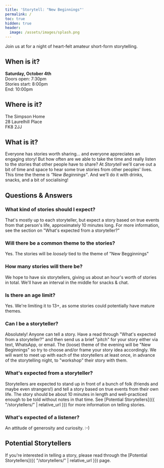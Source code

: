 ```yaml
---
title: 'Storytell: "New Beginnings"'
permalink: /
toc: true
hidden: true
header:
  image: /assets/images/splash.png
---
```


Join us at for a night of heart-felt amateur short-form storytelling.

## When is it?
**Saturday, October 4th**\
Doors open: 7:30pm\
Stories start: 8:00pm\
End: 10:00pm

## Where is it?
The Simpson Home\
28 Laurelhill Place\
FK8 2JJ

## What is it?
Everyone has stories worth sharing... and everyone appreciates an engaging story! But how often are we able to take the time and really listen to the stories that other people have to share?
At *Storytell* we'll carve out a bit of time and space to hear some true stories from other peoples' lives. This time the theme is _"New Beginnings"_. And we'll do it with drinks, snacks, and a bit of socialising!

## Questions & Answers

### What kind of stories should I expect?
That's mostly up to each storyteller, but expect a story based on true events from that person's life, approximately 10 minutes long. For more information, see the section on "What's expected from a storyteller?"

### Will there be a common theme to the stories?
Yes. The stories will be _loosely_ tied to the theme of "New Begginnings"

### How many stories will there be?
We hope to have six storytellers, giving us about an hour's worth of stories in total. We'll have an interval in the middle for snacks & chat.

### Is there an age limit?
Yes. We're limiting it to 13+, as some stories could potentially have mature themes.

### Can I be a storyteller?
Absolutely! Anyone can tell a story. Have a read through "What's expected from a storyteller?" and then send us a brief "pitch" for your story either via text, WhatsApp, or email. The (loose) theme of the evening will be "New Beginnings" so try to choose and/or frame your story idea accordingly. We will want to meet up with each of the storytellers at least once, in advance of the storytelling night, to "workshop" their story with them.

### What's expected from a storyteller?
Storytellers are expected to stand up in front of a bunch of folk (friends and maybe even strangers!) and tell a story based on true events from their own life. The story should be about 10 minutes in length and well-practiced enough to be told without notes in that time. See [Potential Storytellers]({{ "/storytellers/" | relative_url }}) for more information on telling stories.

### What's expected of a listener?
An attitude of generosity and curiosity. :-) 

## Potential Storytellers
If you're interested in telling a story, please read through the [Potential Storytellers]({{ "/storytellers/" | relative_url }}) page.
